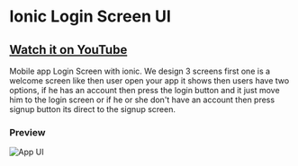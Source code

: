 # Ionic Login Screen UI

## [Watch it on YouTube](https://youtu.be/18r03PpxtPk)

Mobile app Login Screen with ionic.
We design 3 screens first one is a welcome screen like then user open your app it shows then users have two options, if he has an account then press the login button and it just move him to the login screen or if he or she don't have an account then press signup button its direct to the signup screen.

### Preview

![App UI](/preview.png)